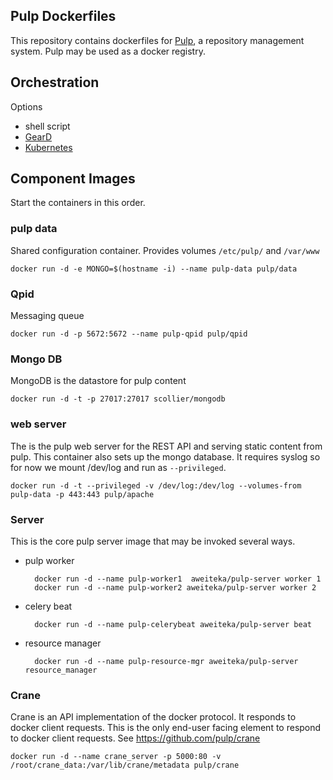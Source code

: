 ## Pulp Dockerfiles

This repository contains dockerfiles for [Pulp](http://pulpproject.org/), a repository management system. Pulp may be used as a docker registry.

## Orchestration
Options
* shell script
* [GearD](http://openshift.github.io/geard/)
* [Kubernetes](https://developers.google.com/compute/docs/containers#kubernetes)

## Component Images
Start the containers in this order.

### pulp data
Shared configuration container. Provides volumes `/etc/pulp/` and `/var/www`

    docker run -d -e MONGO=$(hostname -i) --name pulp-data pulp/data

### Qpid
Messaging queue

    docker run -d -p 5672:5672 --name pulp-qpid pulp/qpid

### Mongo DB
MongoDB is the datastore for pulp content

    docker run -d -t -p 27017:27017 scollier/mongodb

### web server
The is the pulp web server for the REST API and serving static content from pulp. This container also sets up the mongo database. It requires syslog so for now we mount /dev/log and run as `--privileged`.

    docker run -d -t --privileged -v /dev/log:/dev/log --volumes-from pulp-data -p 443:443 pulp/apache

### Server
This is the core pulp server image that may be invoked several ways.

* pulp worker

        docker run -d --name pulp-worker1  aweiteka/pulp-server worker 1
        docker run -d --name pulp-worker2 aweiteka/pulp-server worker 2

* celery beat

        docker run -d --name pulp-celerybeat aweiteka/pulp-server beat

* resource manager

        docker run -d --name pulp-resource-mgr aweiteka/pulp-server resource_manager

### Crane
Crane is an API implementation of the docker protocol. It responds to docker client requests. This is the only end-user facing element to respond to docker client requests. See https://github.com/pulp/crane

    docker run -d --name crane_server -p 5000:80 -v /root/crane_data:/var/lib/crane/metadata pulp/crane

